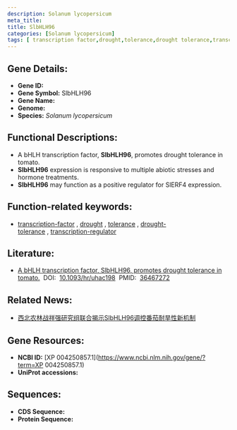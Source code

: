 ```yaml
---
description: Solanum lycopersicum
meta_title:
title: SlbHLH96
categories: [Solanum lycopersicum]
tags: [ transcription factor,drought,tolerance,drought tolerance,transcription regulator ]
---
```


## Gene Details:
- **Gene ID:**	[]()
- **Gene Symbol:** SlbHLH96
- **Gene Name:** 
- **Genome:** [](https://solgenomics.net/organism/solanum_lycopersicum/genome)
- **Species:** *Solanum lycopersicum*

## Functional Descriptions:
   - A bHLH transcription factor, **SlbHLH96**, promotes drought tolerance in tomato.
   - **SlbHLH96** expression is responsive to multiple abiotic stresses and hormone treatments.
   - **SlbHLH96** may function as a positive regulator for SlERF4 expression.

## Function-related keywords:
   - [transcription-factor](/tags/transcription-factor/)&nbsp;,&nbsp;[drought](/tags/drought/)&nbsp;,&nbsp;[tolerance](/tags/tolerance/)&nbsp;,&nbsp;[drought-tolerance](/tags/drought-tolerance/)&nbsp;,&nbsp;[transcription-regulator](/tags/transcription-regulator/)

## Literature:
   - [A bHLH transcription factor, SlbHLH96, promotes drought tolerance in tomato.]( https://academic.oup.com/hr/article/doi/10.1093/hr/uhac198/6693340?login=true)&nbsp;&nbsp;DOI:&nbsp;&nbsp;[10.1093/hr/uhac198](https://academic.oup.com/hr/article/doi/10.1093/hr/uhac198/6693340?login=true)&nbsp;&nbsp;PMID:&nbsp;&nbsp;[36467272](https://pubmed.ncbi.nlm.nih.gov/36467272/)

## Related News:
   - [西北农林战祥强研究组联合揭示SlbHLH96调控番茄耐旱性新机制](https://mp.weixin.qq.com/s?__biz=MzIyOTY2NDYyNQ==&mid=2247557476&idx=5&sn=268e898cd9851fdf72d50136eaf6f912&chksm=e8bc937adfcb1a6c33bf9bc4b6e040fe470e9205aa50f396be9b597ec69c402f9e0aa0f2bad6&scene=27#wechat_redirect)

## Gene Resources:
- **NCBI ID:**  [XP 004250857.1](https://www.ncbi.nlm.nih.gov/gene/?term=XP 004250857.1)
- **UniProt accessions:** [](https://www.uniprot.org/uniprotkb//entry)



## Sequences:
- **CDS Sequence:**
- **Protein Sequence:**
